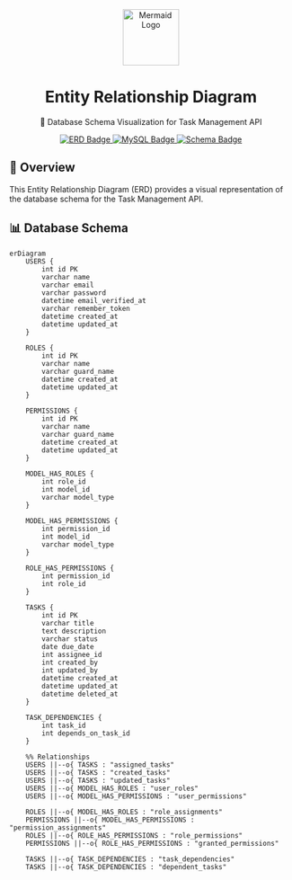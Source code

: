 <div align="center">
  <img src="https://mermaid.js.org/favicon.svg" alt="Mermaid Logo" width="100">
  <h1>Entity Relationship Diagram</h1>
  <p>📘 Database Schema Visualization for Task Management API</p>
  
  <a href="https://mermaid.js.org">
    <img src="https://img.shields.io/badge/ERD-Visualization-FF3399?style=for-the-badge" alt="ERD Badge">
  </a>
  <a href="https://www.mysql.com">
    <img src="https://img.shields.io/badge/Database-MySQL-4479A1?style=for-the-badge" alt="MySQL Badge">
  </a>
  <a href="https://en.wikipedia.org/wiki/Entity%E2%80%93relationship_model">
    <img src="https://img.shields.io/badge/Schema-Design-00D1B2?style=for-the-badge" alt="Schema Badge">
  </a>
</div>

## 🌟 Overview

This Entity Relationship Diagram (ERD) provides a visual representation of the database schema for the Task Management API.

## 📊 Database Schema

```mermaid
erDiagram
    USERS {
        int id PK
        varchar name
        varchar email
        varchar password
        datetime email_verified_at
        varchar remember_token
        datetime created_at
        datetime updated_at
    }

    ROLES {
        int id PK
        varchar name
        varchar guard_name
        datetime created_at
        datetime updated_at
    }

    PERMISSIONS {
        int id PK
        varchar name
        varchar guard_name
        datetime created_at
        datetime updated_at
    }

    MODEL_HAS_ROLES {
        int role_id
        int model_id
        varchar model_type
    }

    MODEL_HAS_PERMISSIONS {
        int permission_id
        int model_id
        varchar model_type
    }

    ROLE_HAS_PERMISSIONS {
        int permission_id
        int role_id
    }

    TASKS {
        int id PK
        varchar title
        text description
        varchar status
        date due_date
        int assignee_id
        int created_by
        int updated_by
        datetime created_at
        datetime updated_at
        datetime deleted_at
    }

    TASK_DEPENDENCIES {
        int task_id
        int depends_on_task_id
    }

    %% Relationships
    USERS ||--o{ TASKS : "assigned_tasks"
    USERS ||--o{ TASKS : "created_tasks"
    USERS ||--o{ TASKS : "updated_tasks"
    USERS ||--o{ MODEL_HAS_ROLES : "user_roles"
    USERS ||--o{ MODEL_HAS_PERMISSIONS : "user_permissions"

    ROLES ||--o{ MODEL_HAS_ROLES : "role_assignments"
    PERMISSIONS ||--o{ MODEL_HAS_PERMISSIONS : "permission_assignments"
    ROLES ||--o{ ROLE_HAS_PERMISSIONS : "role_permissions"
    PERMISSIONS ||--o{ ROLE_HAS_PERMISSIONS : "granted_permissions"

    TASKS ||--o{ TASK_DEPENDENCIES : "task_dependencies"
    TASKS ||--o{ TASK_DEPENDENCIES : "dependent_tasks"
